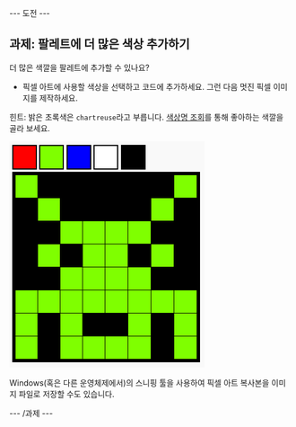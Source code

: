 \--- 도전 \---

## 과제: 팔레트에 더 많은 색상 추가하기

더 많은 색깔을 팔레트에 추가할 수 있나요?

+ 픽셀 아트에 사용할 색상을 선택하고 코드에 추가하세요. 그런 다음 멋진 픽셀 이미지를 제작하세요.

힌트: 밝은 초록색은 `chartreuse`라고 부릅니다. [색상명 조회](https://www.w3schools.com/colors/colors_names.asp)를 통해 좋아하는 색깔을 골라 보세요.

![스크린샷](images/pixel-art-final.png)

Windows(혹은 다른 운영체제에서)의 스니핑 툴을 사용하여 픽셀 아트 복사본을 이미지 파일로 저장할 수도 있습니다.

\--- /과제 \---